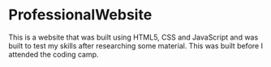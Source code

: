 # ProfessionalWebsite
This is a website that was built using HTML5, CSS and JavaScript and was built to test my skills after researching some material. This was built before I attended the coding camp.

